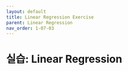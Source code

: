 ```yaml
---
layout: default
title: Linear Regression Exercise
parent: Linear Regression
nav_order: 1-07-03
---
```


# 실습: Linear Regression

